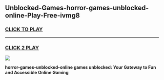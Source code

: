 
## Unblocked-Games-horror-games-unblocked-online-Play-Free-ivmg8
<h3>
<a href="https://premium76.site?title=horror-games-unblocked-online&ref=20A">CLICK TO PLAY</a></h3>
<hr>

<h3>
<a href="https://premium76.site?title=horror-games-unblocked-online&ref=20A">CLICK 2 PLAY</a>
  
</h3>

<a href="https://premium76.site?title=horror-games-unblocked-online&ref=20A"><img src="https://clearcache.store/games.png"></a>


**horror-games-unblocked-online games unblocked: Your Gateway to Fun and Accessible Online Gaming**
